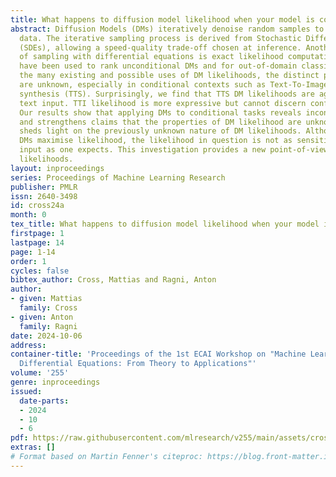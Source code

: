 ```yaml
---
title: What happens to diffusion model likelihood when your model is conditional?
abstract: Diffusion Models (DMs) iteratively denoise random samples to produce high-quality
  data. The iterative sampling process is derived from Stochastic Differential Equations
  (SDEs), allowing a speed-quality trade-off chosen at inference. Another advantage
  of sampling with differential equations is exact likelihood computation. These likelihoods
  have been used to rank unconditional DMs and for out-of-domain classification. Despite
  the many existing and possible uses of DM likelihoods, the distinct properties captured
  are unknown, especially in conditional contexts such as Text-To-Image (TTI) or Text-To-Speech
  synthesis (TTS). Surprisingly, we find that TTS DM likelihoods are agnostic to the
  text input. TTI likelihood is more expressive but cannot discern confounding prompts.
  Our results show that applying DMs to conditional tasks reveals inconsistencies
  and strengthens claims that the properties of DM likelihood are unknown. This impact
  sheds light on the previously unknown nature of DM likelihoods. Although conditional
  DMs maximise likelihood, the likelihood in question is not as sensitive to the conditioning
  input as one expects. This investigation provides a new point-of-view on diffusion
  likelihoods.
layout: inproceedings
series: Proceedings of Machine Learning Research
publisher: PMLR
issn: 2640-3498
id: cross24a
month: 0
tex_title: What happens to diffusion model likelihood when your model is conditional?
firstpage: 1
lastpage: 14
page: 1-14
order: 1
cycles: false
bibtex_author: Cross, Mattias and Ragni, Anton
author:
- given: Mattias
  family: Cross
- given: Anton
  family: Ragni
date: 2024-10-06
address:
container-title: 'Proceedings of the 1st ECAI Workshop on "Machine Learning Meets
  Differential Equations: From Theory to Applications"'
volume: '255'
genre: inproceedings
issued:
  date-parts:
  - 2024
  - 10
  - 6
pdf: https://raw.githubusercontent.com/mlresearch/v255/main/assets/cross24a/cross24a.pdf
extras: []
# Format based on Martin Fenner's citeproc: https://blog.front-matter.io/posts/citeproc-yaml-for-bibliographies/
---
```

